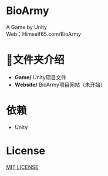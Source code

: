 # BioArmy

A Game by Unity  
Web：Himself65.com/BioArmy

# 文件夹介绍
- **Game/** Unity项目文件
- **Website/** BioArmy项目网站（未开始）

# 依赖
- Unity

# License
[MIT LICENSE](/LICENSE)